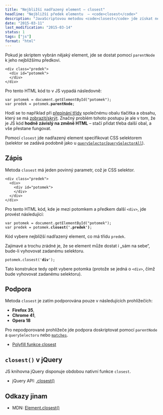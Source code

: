 ```yaml
---
title: "Nejbližší nadřazený element – closest"
headline: "Nejbližší předek elementu  – <code>closest</code>"
description: "JavaScriptovou metodou <code>closest</code> jde získat nejbližší nadřazený element vyhovující selektoru."
date: "2015-03-11"
last_modification: "2015-03-14"
status: 1
tags: ["js"]
format: "html"
---
```


<p>Pokud je skriptem vybrán nějaký element, jde se dostat pomocí <code>parentNode</code> k jeho nejbližšímu předkovi.</p>

<pre><code>&lt;div class="predek">
  &lt;div id="potomek">
  &lt;/div>
&lt;/div></code></pre>




<p>Pro tento HTML kód to v JS vypadá následovně:</p>

<pre><code>var potomek = document.getElementById("potomek");
var predek = potomek.<b>parentNode</b>;</code></pre>



<p>Hodí se to například při <a href="/prepinani-trid">přepínání třídy</a> společnému obalu tlačítka a obsahu, který se má <a href="/zobrazit-skryt">zobrazit/skrýt</a>. Značný problém tohoto postupu je ale v tom, že je JS kód <b>hodně závislý na změně HTML</b> – stačí přidat třeba další obal, a vše přestane fungovat.</p>

<p>Pomocí <code>closest</code> jde nadřazený element specifikovat CSS selektorem (selektor se zadává podobně jako u <a href="/queryselector"><code>querySelector</code>/<code>querySelectorAll</code></a>).</p>



<h2 id="zapis">Zápis</h2>

<p>Metoda <code>closest</code> má jeden povinný parametr, což je CSS selektor.</p>

<pre><code>&lt;div class="predek">
  &lt;div>
    &lt;div id="potomek">
    &lt;/div>
  &lt;/div>
&lt;/div></code></pre>








<p>Pro tento HTML kód, kde je mezi potomkem a předkem další <code>&lt;div></code>, jde provést následující:</p>

<pre><code>var potomek = document.getElementById("potomek");
var predek = potomek.<b>closest('.predek')</b>;</code></pre>

<p>Kód vybere nejbližší nadřazený element, co má třídu <code>predek</code>.</p>

<p>Zajímavé a trochu zrádné je, že se element může dostat i „sám na sebe“, bude-li vyhovovat zadanému selektoru.</p>

<pre><code>potomek.closest('<b>div</b>');</code></pre>

<p>Tato konstrukce tedy opět vybere potomka (protože se jedná o <code>&lt;div></code>, čímž bude vyhovovat zadanému selektoru).</p>





<h2 id="podpora">Podpora</h2>

<p>Metoda <code>closest</code> je zatím podporována pouze v následujících prohlížečích:</p>

<ul>
  <li><b>Firefox 35</b>,</li>
  <li><b>Chrome 41</b>,</li>
  <li><b>Opera 18</b></li>
</ul>

<p>Pro nepodporované prohlížeče jde podpora doskriptovat pomocí <code>parentNode</code> a <code>querySelectoru</code> nebo <a href="/matches#js"><code>matches</code></a>.</p>

<div class="external-content">
  <ul>
    <li><a href="https://kod.djpw.cz/pmlb">Polyfill funkce closest</a></li>
  </ul>
</div>





<h2 id="jquery"><code>closest()</code> v jQuery</h2>

<p>JS knihovna jQuery disponuje obdobou nativní funkce <code>closest</code>.</p>

<div class="external-content">
  <ul>
    <li>jQuery API: <a href="http://api.jquery.com/closest/">.closest()</a></li>
  </ul>
</div>



<h2 id="odkazy">Odkazy jinam</h2>

<ul>
  <li>MDN: <a href="https://developer.mozilla.org/en-US/docs/Web/API/Element/closest">Element.closest()</a></li>
</ul>